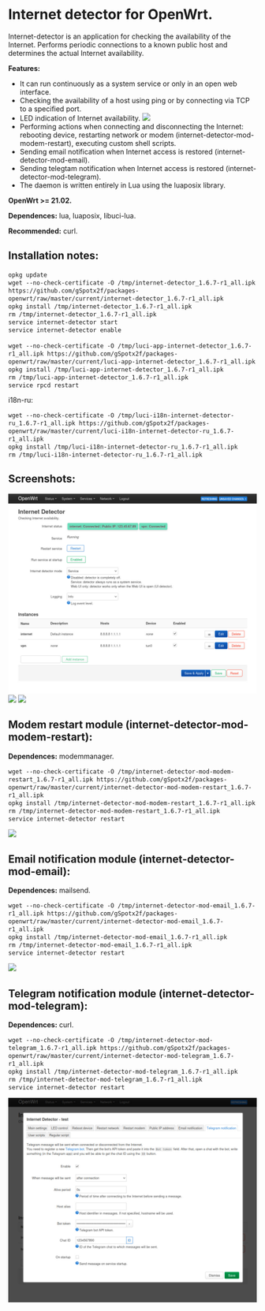 # Internet detector for OpenWrt.
Internet-detector is an application for checking the availability of the Internet. Performs periodic connections to a known public host and determines the actual Internet availability.

**Features:**
 - It can run continuously as a system service or only in an open web interface.
 - Checking the availability of a host using ping or by connecting via TCP to a specified port.
 - LED indication of Internet availability.
![](https://github.com/gSpotx2f/luci-app-internet-detector/blob/master/screenshots/internet-led.jpg)
 - Performing actions when connecting and disconnecting the Internet: rebooting device, restarting network or modem (internet-detector-mod-modem-restart), executing custom shell scripts.
 - Sending email notification when Internet access is restored (internet-detector-mod-email).
 - Sending telegtam notification when Internet access is restored (internet-detector-mod-telegram).
 - The daemon is written entirely in Lua using the luaposix library.

**OpenWrt >= 21.02.**

**Dependences:** lua, luaposix, libuci-lua.

**Recommended:** curl.

## Installation notes:

    opkg update
    wget --no-check-certificate -O /tmp/internet-detector_1.6.7-r1_all.ipk https://github.com/gSpotx2f/packages-openwrt/raw/master/current/internet-detector_1.6.7-r1_all.ipk
    opkg install /tmp/internet-detector_1.6.7-r1_all.ipk
    rm /tmp/internet-detector_1.6.7-r1_all.ipk
    service internet-detector start
    service internet-detector enable

    wget --no-check-certificate -O /tmp/luci-app-internet-detector_1.6.7-r1_all.ipk https://github.com/gSpotx2f/packages-openwrt/raw/master/current/luci-app-internet-detector_1.6.7-r1_all.ipk
    opkg install /tmp/luci-app-internet-detector_1.6.7-r1_all.ipk
    rm /tmp/luci-app-internet-detector_1.6.7-r1_all.ipk
    service rpcd restart

i18n-ru:

    wget --no-check-certificate -O /tmp/luci-i18n-internet-detector-ru_1.6.7-r1_all.ipk https://github.com/gSpotx2f/packages-openwrt/raw/master/current/luci-i18n-internet-detector-ru_1.6.7-r1_all.ipk
    opkg install /tmp/luci-i18n-internet-detector-ru_1.6.7-r1_all.ipk
    rm /tmp/luci-i18n-internet-detector-ru_1.6.7-r1_all.ipk

## Screenshots:

![](https://github.com/gSpotx2f/luci-app-internet-detector/blob/master/screenshots/01.jpg)
![](https://github.com/gSpotx2f/luci-app-internet-detector/blob/master/screenshots/02.jpg)
![](https://github.com/gSpotx2f/luci-app-internet-detector/blob/master/screenshots/03.jpg)

## Modem restart module (internet-detector-mod-modem-restart):

**Dependences:** modemmanager.

    wget --no-check-certificate -O /tmp/internet-detector-mod-modem-restart_1.6.7-r1_all.ipk https://github.com/gSpotx2f/packages-openwrt/raw/master/current/internet-detector-mod-modem-restart_1.6.7-r1_all.ipk
    opkg install /tmp/internet-detector-mod-modem-restart_1.6.7-r1_all.ipk
    rm /tmp/internet-detector-mod-modem-restart_1.6.7-r1_all.ipk
    service internet-detector restart

![](https://github.com/gSpotx2f/luci-app-internet-detector/blob/master/screenshots/04.jpg)

## Email notification module (internet-detector-mod-email):

**Dependences:** mailsend.

    wget --no-check-certificate -O /tmp/internet-detector-mod-email_1.6.7-r1_all.ipk https://github.com/gSpotx2f/packages-openwrt/raw/master/current/internet-detector-mod-email_1.6.7-r1_all.ipk
    opkg install /tmp/internet-detector-mod-email_1.6.7-r1_all.ipk
    rm /tmp/internet-detector-mod-email_1.6.7-r1_all.ipk
    service internet-detector restart

![](https://github.com/gSpotx2f/luci-app-internet-detector/blob/master/screenshots/05.jpg)

## Telegram notification module (internet-detector-mod-telegram):

**Dependences:** curl.

    wget --no-check-certificate -O /tmp/internet-detector-mod-telegram_1.6.7-r1_all.ipk https://github.com/gSpotx2f/packages-openwrt/raw/master/current/internet-detector-mod-telegram_1.6.7-r1_all.ipk
    opkg install /tmp/internet-detector-mod-telegram_1.6.7-r1_all.ipk
    rm /tmp/internet-detector-mod-telegram_1.6.7-r1_all.ipk
    service internet-detector restart

![](https://github.com/gSpotx2f/luci-app-internet-detector/blob/master/screenshots/06.jpg)
